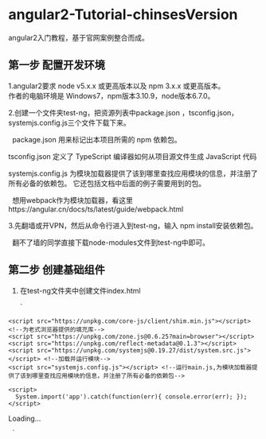 # angular2-Tutorial-chinsesVersion
angular2入门教程，基于官网案例整合而成。

## 第一步 配置开发环境

 1.angular2要求 node v5.x.x 或更高版本以及 npm 3.x.x 或更高版本。
     
        作者的电脑环境是 Windows7，npm版本3.10.9，node版本6.7.0。
   
 2.创建一个文件夹test-ng，把资源列表中package.json ，tsconfig.json，systemjs.config.js三个文件下载下来。  

   package.json 用来标记出本项目所需的 npm 依赖包。
   
   tsconfig.json 定义了 TypeScript 编译器如何从项目源文件生成 JavaScript 代码
   
   systemjs.config.js 为模块加载器提供了该到哪里查找应用模块的信息，并注册了所有必备的依赖包。 它还包括文档中后面的例子需要用到的包。
   
   想用webpack作为模块加载器，看这里https://angular.cn/docs/ts/latest/guide/webpack.html

 3.先翻墙或开VPN，然后从命令行进入到test-ng，输入 npm install安装依赖包。
  
    翻不了墙的同学直接下载node-modules文件到test-ng中即可。
    
 ## 第二步 创建基础组件
 
 1.  在test-ng文件夹中创建文件index.html
 
     `
  <!DOCTYPE html>
<html>
  <head>
    <base href="/"> <!--路由-->
    <title>Angular QuickStart</title>
    <meta charset="UTF-8">
    <meta name="viewport" content="width=device-width, initial-scale=1">
    <link rel="stylesheet" href="styles.css">

    <script src="https://unpkg.com/core-js/client/shim.min.js"></script> <!--为老式浏览器提供的填充库-->
    <script src="https://unpkg.com/zone.js@0.6.25?main=browser"></script>
    <script src="https://unpkg.com/reflect-metadata@0.1.3"></script>
    <script src="https://unpkg.com/systemjs@0.19.27/dist/system.src.js"></script> <!--加载并运行模块-->
    <script src="systemjs.config.js"></script> <!--运行main.js,为模块加载器提供了该到哪里查找应用模块的信息，并注册了所有必备的依赖包-->
      
    <script>
      System.import('app').catch(function(err){ console.error(err); });
    </script>
  </head>

  <body>
    <my-app>Loading...</my-app>  <!--导入my-app1模板-->
  </body>
</html>




     `
